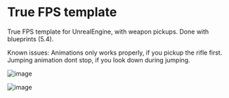 # True FPS template
True FPS template for UnrealEngine, with weapon pickups. Done with blueprints (5.4).

Known issues:
Animations only works properly, if you pickup the rifle first.
Jumping animation dont stop, if you look down during jumping.

![image](https://github.com/user-attachments/assets/d647394e-25ce-4f0a-9f10-383c12e1f063)

![image](https://github.com/user-attachments/assets/77e095d1-14ce-4afc-ae22-96e4863ce0c3)
